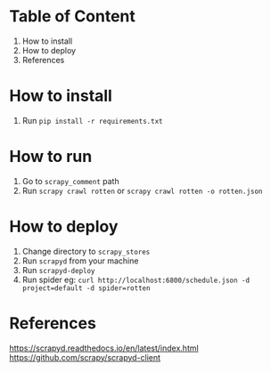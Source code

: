 # Table of Content

1.  How to install
2.  How to deploy
3.  References

# How to install

1.  Run `pip install -r requirements.txt`

# How to run
1. Go to `scrapy_comment` path
2. Run `scrapy crawl rotten` or `scrapy crawl rotten -o rotten.json`

# How to deploy

1.  Change directory to `scrapy_stores`
2.  Run `scrapyd` from your machine
3.  Run `scrapyd-deploy`
4.  Run spider eg: `curl http://localhost:6800/schedule.json -d project=default -d spider=rotten`

# References

https://scrapyd.readthedocs.io/en/latest/index.html
https://github.com/scrapy/scrapyd-client
